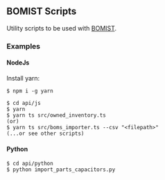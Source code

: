 ## BOMIST Scripts

Utility scripts to be used with [BOMIST](https://bomist.com).

### Examples

#### NodeJs

Install yarn:

```
$ npm i -g yarn
```

```
$ cd api/js
$ yarn
$ yarn ts src/owned_inventory.ts
(or)
$ yarn ts src/boms_importer.ts --csv "<filepath>"
(...or see other scripts)
```

#### Python

```
$ cd api/python
$ python import_parts_capacitors.py
```

